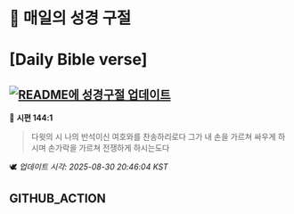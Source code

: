 # 🙏 매일의 성경 구절
# [Daily Bible verse]
## [![README에 성경구절 업데이트](https://github.com/DONGSUKA/first_test/actions/workflows/update-readme-bible.yml/badge.svg)](https://github.com/DONGSUKA/first_test/actions/workflows/update-readme-bible.yml)
<!-- START_BIBLE_VERSE -->
📖 **시편 144:1**
> 다윗의 시 나의 반석이신 여호와를 찬송하리로다 그가 내 손을 가르쳐 싸우게 하시며 손가락을 가르쳐 전쟁하게 하시는도다

🕊️ _업데이트 시각: 2025-08-30 20:46:04 KST_
  <!-- END_BIBLE_VERSE -->
## GITHUB_ACTION

